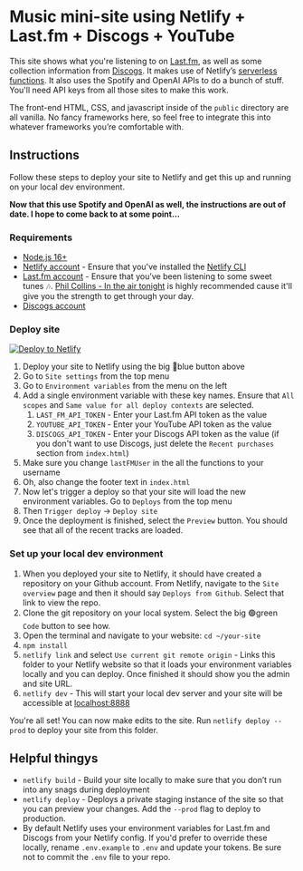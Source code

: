# Music mini-site using Netlify + Last.fm + Discogs + YouTube
This site shows what you're listening to on [Last.fm](https://last.fm), as well as some collection information from [Discogs](https://discogs.com). It makes use of Netlify’s [serverless functions](https://docs.netlify.com/functions/overview/). It also uses the Spotify and OpenAI APIs to do a bunch of stuff. You'll need API keys from all those sites to make this work.

The front-end HTML, CSS, and javascript inside of the `public` directory are all vanilla. No fancy frameworks here, so feel free to integrate this into whatever frameworks you’re comfortable with.

## Instructions

Follow these steps to deploy your site to Netlify and get this up and running on your local dev environment.

**Now that this use Spotify and OpenAI as well, the instructions are out of date. I hope to come back to at some point...**

### Requirements
- [Node.js 16+](https://nodejs.org/en/download)
- [Netlify account](https://netlify.com) - Ensure that you've installed the [Netlify CLI](https://docs.netlify.com/cli/get-started/)
- [Last.fm account](https://last.fm) - Ensure that you’ve been listening to some sweet tunes 🎶. [Phil Collins - In the air tonight](https://www.last.fm/music/Phil+Collins/_/In+The+Air+Tonight+-+2015+Remastered) is highly recommended cause it'll give you the strength to get through your day.
- [Discogs account](https://discogs.com)


### Deploy site
[![Deploy to Netlify](https://www.netlify.com/img/deploy/button.svg)](https://app.netlify.com/start/deploy?repository=https://github.com/rianvdm/pm-music-digest-netlify)

1. Deploy your site to Netlify using the big 🔵blue button above
1. Go to `Site settings` from the top menu
1. Go to `Environment variables` from the menu on the left
1. Add a single environment variable with these key names. Ensure that `All scopes` and `Same value for all deploy contexts` are selected.
    1.  `LAST_FM_API_TOKEN` - Enter your Last.fm API token as the value
    1.  `YOUTUBE_API_TOKEN` - Enter your YouTube API token as the value
    1.  `DISCOGS_API_TOKEN` - Enter your Discogs API token as the value (if you don't want to use Discogs, just delete the `Recent purchases` section from `index.html`)
1. Make sure you change `lastFMUser` in the all the functions to your username
1. Oh, also change the footer text in `index.html`
1. Now let's trigger a deploy so that your site will load the new environment variables. Go to `Deploys` from the top menu
1. Then `Trigger deploy` -> `Deploy site`
1. Once the deployment is finished, select the `Preview` button. You should see that all of the recent tracks are loaded.

### Set up your local dev environment

1. When you deployed your site to Netlify, it should have created a repository on your Github account. From Netlify, navigate to the `Site overview` page and then it should say `Deploys from Github`. Select that link to view the repo.
1. Clone the git repository on your local system. Select the big 🟢green `Code` button to see how.
1. Open the terminal and navigate to your website: `cd ~/your-site`
1. `npm install`
1. `netlify link` and select `Use current git remote origin` - Links this folder to your Netlify website so that it loads your environment variables locally and you can deploy. Once finished it should show you the admin and site URL.
1. `netlify dev` - This will start your local dev server and your site will be accessible at [localhost:8888](http://localhost:8888)
 
You're all set! You can now make edits to the site. Run `netlify deploy --prod` to deploy your site from this folder.

## Helpful thingys
- `netlify build` - Build your site locally to make sure that you don’t run into any snags during deployment
- `netlify deploy` - Deploys a private staging instance of the site so that you can preview your changes. Add the `--prod` flag to deploy to production.
- By default Netlify uses your environment variables for Last.fm and Discogs from your Netlify config. If you'd prefer to override these locally, rename `.env.example` to `.env` and update your tokens. Be sure not to commit the `.env` file to your repo.


